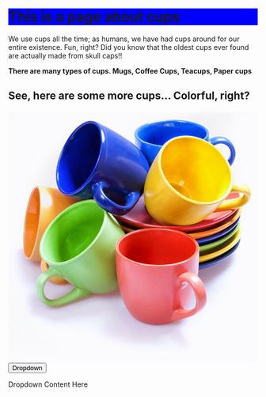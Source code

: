
<html lang="en">
<head>
  <meta charset="UTF-8">
  <meta name="viewport" content="width=device-width, initial-scale=1.0">
  <title>Beginner HTML Page</title>
  <link rel="stylesheet" href="https://use.typekit.net/txt4pqn.css"> 
  <style>
    /* Class selector */
    .canvas {
      background-color: rgb(0, 0, 255);
    }

.text-blue {
  color: blue;
  font-style: italic; /* Added font style */
  font-weight: bold; /* Added font weight */
  border: 1px outset black; /* Border with outset style */
  padding: 10px; /* Padding */
  overflow: hidden; /* Overflow */
  display: inline-block; /* Display */
  margin: 10px; /* Margin */
  position: relative; /* Position */
}

    
   /* Dropdown */
    .dropdown {
      position: relative;
      display: inline-block;
    }
    
   .dropdown-content {
      display: none;
      position: absolute;
      background-color: #f9f9f9;
      min-width: 160px;
      box-shadow: 0px 8px 16px 0px rgba(0,0,0,0.2);
      z-index: 1;
    }
    
   .dropdown:hover .dropdown-content {
      display: block;
    }
    #paragraph {
     font-weight: bold;
    }
    /* Hover effect */
    .hover-text {
      display: none;
      position: absolute;
      background-color: #f9f9f9;
      border: 1px solid black;
      padding: 10px;
    }
    .text-blue:hover + .hover-text {
      display: block;
    }
  </style>
</head>
<body>

  <h1 class="canvas">This is a page about cups</h1>

  <p class="text-blue">We use cups all the time; as humans, we have had cups around for our entire existence. Fun, right? Did you know that the oldest cups ever found are actually made from skull caps!!
    <span class="hover-text">It leaves to question though what and where these skulls came from though.</span>
  </p>

  <p id="paragraph">There are many types of cups. Mugs, Coffee Cups, Teacups, Paper cups</p>

  <h2>
    <p>
      See, here are some more cups... Colorful, right?
    </p>
  </h2>

  <img src="preview16.jpg" alt="Placeholder Image" class="photo">

  <div class="dropdown">
    <button>Dropdown</button>
    <div class="dropdown-content">
      <p>Dropdown Content Here</p>
    </div>
  </div>

</body>
</html>

</body>
</html>



